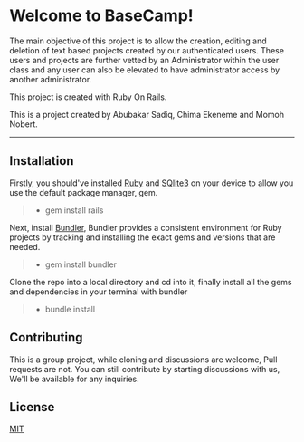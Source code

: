 Welcome to BaseCamp!
===================
The main objective of this project is to allow the creation, editing and deletion of text based projects created by our authenticated users.
These users and projects are further vetted by an Administrator within the user class and any user can also be elevated to have administrator access by another administrator.

This project is created with Ruby On Rails. 

This is a project created by Abubakar Sadiq, Chima Ekeneme and Momoh Nobert.


----------


Installation
-------------

Firstly, you should've installed [Ruby](https://rubyinstaller.org/ ) and [SQlite3](https://www.sqlite.org/download.html) on your device to allow you use the default package manager, gem. 


> - gem install rails

Next, install [Bundler](https://bundler.io/), Bundler provides a consistent environment for Ruby projects by tracking and installing the exact gems and versions that are needed.

> - gem install bundler

Clone the repo into a local directory and cd into it, finally install all the gems and dependencies in your terminal with bundler

> - bundle install

## Contributing ##

This is a group project, while cloning and discussions are welcome, Pull requests are not. You can still contribute by starting discussions with us, We'll be available for any inquiries.

## License ##
 [MIT](https://choosealicense.com/licenses/mit/)
